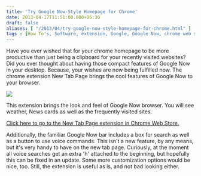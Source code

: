 ```yaml
---
title: 'Try Google Now-Style Homepage for Chrome'
date: 2013-04-17T11:51:00.000+05:30
draft: false
aliases: [ "/2013/04/try-google-now-style-homepage-for-chrome.html" ]
tags : [How To's, Software, extension, Google, Google Now, chrome web store, New Tab Page, Homepage, chrome]
---
```


Have you ever wished that for your chrome homepage to be more productive than just being a clipboard for your recently visited websites? Did you ever thought about having those compact features of Google Now in your desktop. Because, your wishes are now being fulfilled now. The chrome extension New Tab Page brings the cool features of Google Now to your browser.  
  

[![](https://1.bp.blogspot.com/-uWnqXn0vqCs/UW49phYSjtI/AAAAAAAAA6Y/0FiDKdgilMM/s640/newTabPage.png)](https://1.bp.blogspot.com/-uWnqXn0vqCs/UW49phYSjtI/AAAAAAAAA6Y/0FiDKdgilMM/s1600/newTabPage.png)

  
This extension brings the look and feel of Google Now browser. You will see weather, News cards as well as the frequently visited sites.  
  

[Click here to go to the New Tab Page extension in Chrome Web Store.](httpss://chrome.google.com/webstore/detail/new-tab-page/cikkigamncoobkmpenfdeniclmehdidh)

  
Additionally, the familiar Google Now bar includes a box for search as well as a button to use voice commands. This isn't a new feature, by any means, but it's very handy to have on the new tab page. Curiously, at the moment all voice searches get an extra 'h' attached to the beginning, but hopefully this can be fixed in an update. Some more customization options would be nice, too. Still, the extension is useful as is, and not bad looking either.